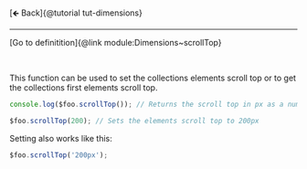 [🡸 Back]{@tutorial tut-dimensions}
___

[Go to definitition]{@link module:Dimensions~scrollTop}

&nbsp;

This function can be used to set the collections elements scroll top or to get the collections first elements scroll top.

```js
console.log($foo.scrollTop()); // Returns the scroll top in px as a number (e.g. 300)

$foo.scrollTop(200); // Sets the elements scroll top to 200px
```

Setting also works like this:

```js
$foo.scrollTop('200px');
```
